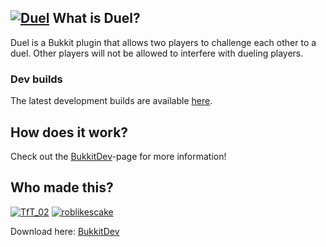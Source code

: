 [![Duel][Banner]][GitHub]
What is Duel?
----------------

Duel is a Bukkit plugin that allows two players to challenge each other to a duel.
Other players will not be allowed to interfere with dueling players.

### Dev builds
The latest development builds are available [here](http://ci.md-5.net/job/Duel/).

How does it work?
----------------

Check out the [BukkitDev]-page for more information!


Who made this?
----------------   
[![TfT_02](http://www.gravatar.com/avatar/b8914f9970e1f6ffd5281ce4770e20a7.png)](http://dev.bukkit.org/profiles/TfT_02/)
[![roblikescake](http://www.gravatar.com/avatar/88cca2b097596a8013dbec6861432561.png)](http://dev.bukkit.org/profiles/roblikescake/)

Download here: [BukkitDev]

[Banner]: https://dl.dropbox.com/u/29178507/Dev/Duel/title-banner.png
[BukkitDev]: http://dev.bukkit.org/server-mods/duel/
[GitHub]: https://github.com/TfT-02/Duel
